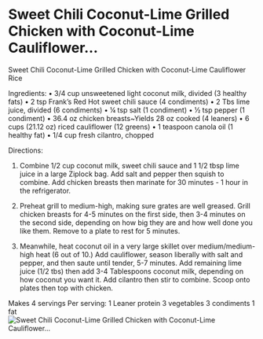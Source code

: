 # Sweet Chili Coconut-Lime Grilled Chicken with Coconut-Lime Cauliflower…

Sweet Chili Coconut-Lime Grilled Chicken with Coconut-Lime Cauliflower Rice

Ingredients:
• 3/4 cup unsweetened light coconut milk, divided (3 healthy fats)
• 2 tsp Frank’s Red Hot sweet chili sauce (4 condiments)
• 2 Tbs lime juice, divided (6 condiments)
• ¼ tsp salt (1 condiment)
• ½ tsp pepper (1 condiment)
• 36.4 oz chicken breasts~Yields 28 oz cooked (4 leaners)
• 6 cups (21.12 oz) riced cauliflower (12 greens)
• 1 teaspoon canola oil (1 healthy fat)
• 1/4 cup fresh cilantro, chopped

Directions:

1. Combine 1/2 cup coconut milk, sweet chili sauce and 1 1/2 tbsp lime juice in a large Ziplock bag. Add salt and pepper then squish to combine. Add chicken breasts then marinate for 30 minutes - 1 hour in the refrigerator.

2. Preheat grill to medium-high, making sure grates are well greased. Grill chicken breasts for 4-5 minutes on the first side, then 3-4 minutes on the second side, depending on how big they are and how well done you like them. Remove to a plate to rest for 5 minutes.

3. Meanwhile, heat coconut oil in a very large skillet over medium/medium-high heat (6 out of 10.) Add cauliflower, season liberally with salt and pepper, and then saute until tender, 5-7 minutes. Add remaining lime juice (1/2 tbs) then add 3-4 Tablespoons coconut milk, depending on how coconut you want it. Add cilantro then stir to combine. Scoop onto plates then top with chicken.

Makes 4 servings
Per serving:
1 Leaner protein
3 vegetables
3 condiments
1 fat
![Sweet Chili Coconut-Lime Grilled Chicken with Coconut-Lime Cauliflower…](./Sweet%20Chili%20Coconut-Lime%20Grilled%20Chicken%20with%20Coconut-Lime%20Cauliflower….png)

